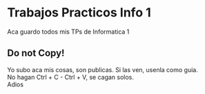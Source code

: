 # Trabajos Practicos Info 1
Aca guardo todos mis TPs de Informatica 1
## Do not Copy!
Yo subo aca mis cosas, son publicas. Si las ven, usenla como guia.  
No hagan Ctrl + C - Ctrl + V, se cagan solos.  
Adios
